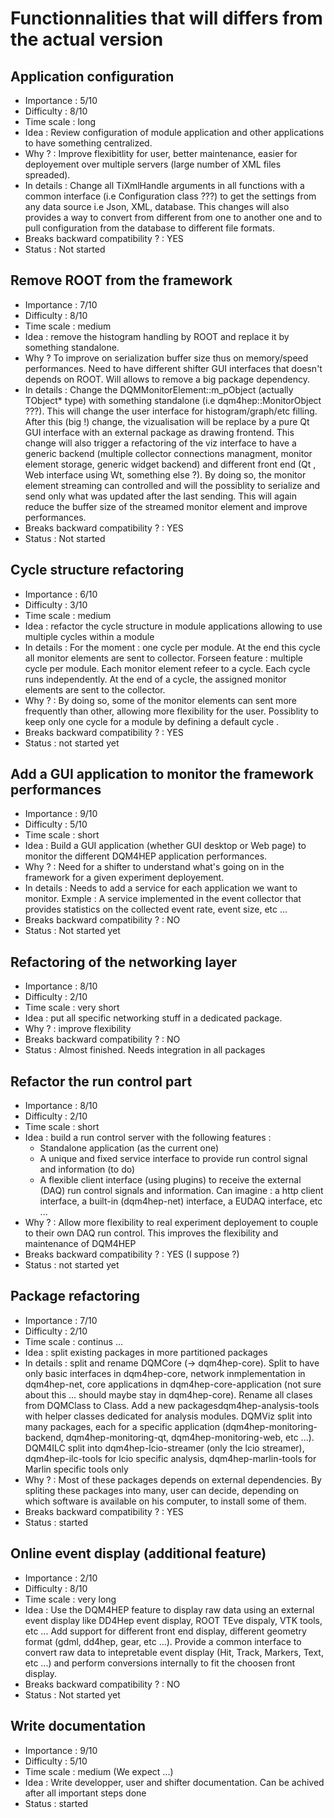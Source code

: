 # Functionnalities that will differs from the actual version


## Application configuration

- Importance : 5/10
- Difficulty : 8/10
- Time scale : long
- Idea : Review configuration of module application and other applications to have something centralized.
- Why ? : Improve flexibitlity for user, better maintenance, easier for deployement over multiple servers (large number of XML files spreaded).
- In details : Change all TiXmlHandle arguments in all functions with a common interface (i.e Configuration class ???) to get the settings from any data source i.e Json, XML, database. This changes will also provides a way to convert from different from one to another one and to pull configuration from the database to different file formats.
- Breaks backward compatibility ? : YES
- Status : Not started


## Remove ROOT from the framework

- Importance : 7/10
- Difficulty : 8/10
- Time scale : medium
- Idea : remove the histogram handling by ROOT and replace it by something standalone.
- Why ? To improve on serialization buffer size thus on memory/speed performances. Need to have different shifter GUI interfaces that doesn't depends on ROOT. Will allows to remove a big package dependency.
- In details : Change the DQMMonitorElement::m_pObject (actually TObject* type) with something standalone (i.e dqm4hep::MonitorObject ???). This will change the user interface for histogram/graph/etc filling. After this (big !) change, the vizualisation will be replace by a pure Qt GUI interface with an external package as drawing frontend. This change will also trigger a refactoring of the viz interface to have a generic backend (multiple collector connections managment, monitor element storage, generic widget backend) and different front end (Qt , Web interface using Wt, something else ?). By doing so, the monitor element streaming can controlled and will the possiblity to serialize and send only what was updated after the last sending. This will again reduce the buffer size of the streamed monitor element and improve performances.
- Breaks backward compatibility ? : YES
- Status : Not started


## Cycle structure refactoring

- Importance : 6/10
- Difficulty : 3/10
- Time scale : medium
- Idea : refactor the cycle structure in module applications allowing to use multiple cycles within a module
- In details : For the moment : one cycle per module. At the end this cycle all monitor elements are sent to collector. Forseen feature : multiple cycle per module. Each monitor element refeer to a cycle. Each cycle runs independently. At the end of a cycle, the assigned monitor elements are sent to the collector.
- Why ? : By doing so, some of the monitor elements can sent more frequently than other, allowing more flexibility for the user. Possiblity to keep only one cycle for a module by defining a default cycle .
- Breaks backward compatibility ? : YES
- Status : not started yet


## Add a GUI application to monitor the framework performances

- Importance : 9/10
- Difficulty : 5/10
- Time scale : short
- Idea : Build a GUI application (whether GUI desktop or Web page) to monitor the different DQM4HEP application performances.
- Why ? : Need for a shifter to understand what's going on in the framework for a given experiment deployement.
- In details : Needs to add a service for each application we want to monitor. Exmple : A service implemented in the event collector that provides statistics on the collected event rate, event size, etc ...
- Breaks backward compatibility ? : NO
- Status : Not started yet


## Refactoring of the networking layer

- Importance : 8/10
- Difficulty : 2/10
- Time scale : very short
- Idea : put all specific networking stuff in a dedicated package.
- Why ? : improve flexibility
- Breaks backward compatibility ? : NO
- Status : Almost finished. Needs integration in all packages


## Refactor the run control part

- Importance : 8/10
- Difficulty : 2/10
- Time scale : short
- Idea : build a run control server with the following features :
  - Standalone application (as the current one)
  - A unique and fixed service interface to provide run control signal and information (to do)
  - A flexible client interface (using plugins) to receive the external (DAQ) run control signals and information. Can imagine : a http client interface, a built-in (dqm4hep-net) interface, a EUDAQ interface, etc ...
- Why ? : Allow more flexibility to real experiment deployement to couple to their own DAQ run control. This improves the flexibility and maintenance of DQM4HEP
- Breaks backward compatibility ? : YES (I suppose ?)
- Status : not started yet


## Package refactoring

- Importance : 7/10
- Difficulty : 2/10
- Time scale : continus ...
- Idea : split existing packages in more partitioned packages
- In details : split and rename DQMCore (-> dqm4hep-core). Split to have only basic interfaces in dqm4hep-core, network inmplementation in dqm4hep-net, core applications in dqm4hep-core-application (not sure about this ... should maybe stay in dqm4hep-core). Rename all clases from DQMClass to Class. Add a new packagesdqm4hep-analysis-tools with helper classes dedicated for analysis modules. DQMViz split into many packages, each for a specific application (dqm4hep-monitoring-backend, dqm4hep-monitoring-qt, dqm4hep-monitoring-web, etc ...). DQM4ILC split into dqm4hep-lcio-streamer (only the lcio streamer), dqm4hep-ilc-tools for lcio specific analysis, dqm4hep-marlin-tools for Marlin specific tools only
- Why ? : Most of these packages depends on external dependencies. By spliting these packages into many, user can decide, depending on which software is available on his computer, to install some of them.
- Breaks backward compatibility ? : YES
- Status : started


## Online event display (additional feature)

- Importance : 2/10
- Difficulty : 8/10
- Time scale : very long
- Idea : Use the DQM4HEP feature to display raw data using an external event display like DD4Hep event display, ROOT TEve dispaly, VTK tools, etc ... Add support for different front end display, different geometry format (gdml, dd4hep, gear, etc ...). Provide a common interface to convert raw data to intepretable event display (Hit, Track, Markers, Text, etc ...) and perform conversions internally to fit the choosen front display.
- Breaks backward compatibility ? : NO
- Status : Not started yet


## Write documentation

- Importance : 9/10
- Difficulty : 5/10
- Time scale : medium (We expect ...)
- Idea : Write developper, user and shifter documentation. Can be achived after all important steps done
- Status : started
